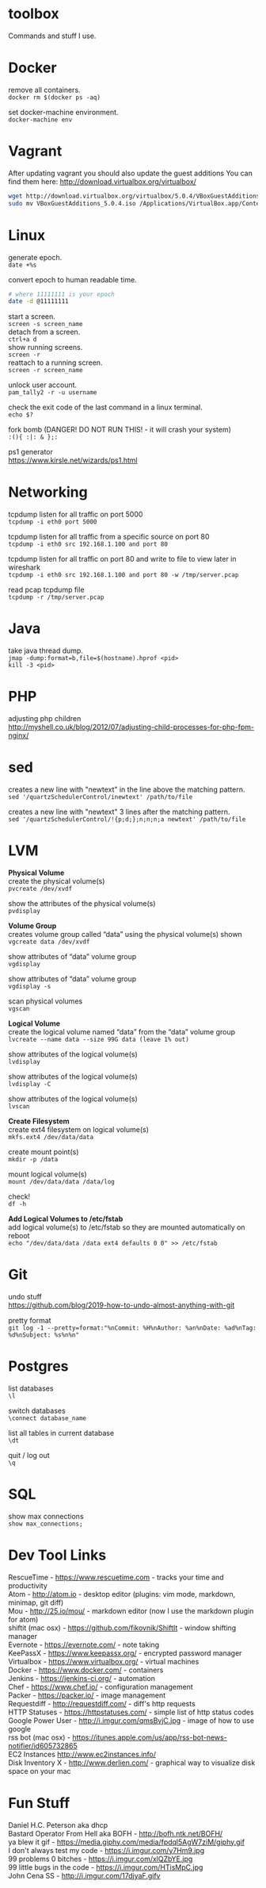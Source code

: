 # toolbox
Commands and stuff I use.

# Docker
remove all containers.  
``docker rm $(docker ps -aq)``

set docker-machine environment.  
``docker-machine env``

# Vagrant
After updating vagrant you should also update the guest additions
You can find them here: http://download.virtualbox.org/virtualbox/
``` bash
wget http://download.virtualbox.org/virtualbox/5.0.4/VBoxGuestAdditions_5.0.4.iso
sudo mv VBoxGuestAdditions_5.0.4.iso /Applications/VirtualBox.app/Contents/MacOS/VBoxGuestAdditions.iso
```

# Linux
generate epoch.  
``date +%s``

convert epoch to human readable time.
``` bash
# where 11111111 is your epoch
date -d @11111111
```  

start a screen.  
``screen -s screen_name``  
detach from a screen.  
``ctrl+a d``  
show running screens.  
``screen -r``  
reattach to a running screen.  
``screen -r screen_name``  

unlock user account.  
``pam_tally2 -r -u username``  

check the exit code of the last command in a linux terminal.  
``echo $?``  

fork bomb (DANGER! DO NOT RUN THIS! - it will crash your system)  
``:(){ :|: & };:``

ps1 generator  
https://www.kirsle.net/wizards/ps1.html

# Networking
tcpdump listen for all traffic on port 5000  
``tcpdump -i eth0 port 5000``  

tcpdump listen for all traffic from a specific source on port 80  
``tcpdump -i eth0 src 192.168.1.100 and port 80`` 

tcpdump listen for all traffic on port 80 and write to file to view later in wireshark  
``tcpdump -i eth0 src 192.168.1.100 and port 80 -w /tmp/server.pcap``  

read pcap tcpdump file  
``tcpdump -r /tmp/server.pcap``  

# Java  
take java thread dump.  
``jmap -dump:format=b,file=$(hostname).hprof <pid>``  
``kill -3 <pid>``  

# PHP  
adjusting php children  
http://myshell.co.uk/blog/2012/07/adjusting-child-processes-for-php-fpm-nginx/  


# sed  
creates a new line with "newtext" in the line above the matching pattern.  
``sed '/quartzSchedulerControl/inewtext' /path/to/file``  

creates a new line with "newtext" 3 lines after the matching pattern.  
``sed '/quartzSchedulerControl/!{p;d;};n;n;n;a newtext' /path/to/file``  

# LVM  
<b>Physical Volume</b>  
create the physical volume(s)  
``pvcreate /dev/xvdf``  

show the attributes of the physical volume(s)  
``pvdisplay``  

<b>Volume Group</b>  
creates volume group called “data” using the physical volume(s) shown  
``vgcreate data /dev/xvdf``  

show attributes of “data” volume group  
``vgdisplay``  

show attributes of “data” volume group  
``vgdisplay -s``  

scan physical volumes  
``vgscan``  

<b>Logical Volume</b>  
create the logical volume named “data” from the “data” volume group  
``lvcreate --name data --size 99G data (leave 1% out)``  

show attributes of the logical volume(s)  
``lvdisplay``  

show attributes of the logical volume(s)  
``lvdisplay -C``  

show attributes of the logical volume(s)  
``lvscan``  

<b>Create Filesystem</b>  
create ext4 filesystem on logical volume(s)  
``mkfs.ext4 /dev/data/data``

create mount point(s)  
``mkdir -p /data``

mount logical volume(s)  
``mount /dev/data/data /data/log``

check!  
``df -h``

<b>Add Logical Volumes to /etc/fstab</b>  
add logical volume(s) to /etc/fstab so they are mounted automatically on reboot  
``echo "/dev/data/data /data ext4 defaults 0 0" >> /etc/fstab``

# Git  
undo stuff  
https://github.com/blog/2019-how-to-undo-almost-anything-with-git  

pretty format  
``git log -1 --pretty=format:"%nCommit: %H%nAuthor: %an%nDate: %ad%nTag: %d%nSubject: %s%n%n"``  

# Postgres  
list databases  
``\l``  

switch databases  
``\connect database_name``   

list all tables in current database  
``\dt``  

quit / log out  
``\q``    

# SQL
show max connections  
``show max_connections;``  

# Dev Tool Links
RescueTime - https://www.rescuetime.com - tracks your time and productivity  
Atom - http://atom.io - desktop editor (plugins: vim mode, markdown, minimap, git diff)  
Mou - http://25.io/mou/ - markdown editor (now I use the markdown plugin for atom)  
shiftit (mac osx) - https://github.com/fikovnik/ShiftIt - window shifting manager  
Evernote - https://evernote.com/ - note taking  
KeePassX - https://www.keepassx.org/ - encrypted password manager  
Virtualbox - https://www.virtualbox.org/ - virtual machines  
Docker - https://www.docker.com/ - containers  
Jenkins - https://jenkins-ci.org/ - automation  
Chef - https://www.chef.io/ - configuration management  
Packer - https://packer.io/ - image management  
Requestdiff - http://requestdiff.com/ - diff's http requests  
HTTP Statuses - https://httpstatuses.com/ - simple list of http status codes  
Google Power User - http://i.imgur.com/qmsBvjC.jpg - image of how to use google  
rss bot (mac osx) - https://itunes.apple.com/us/app/rss-bot-news-notifier/id605732865  
EC2 Instances http://www.ec2instances.info/  
Disk Inventory X - http://www.derlien.com/ - graphical way to visualize disk space on your mac

# Fun Stuff
Daniel H.C. Peterson aka dhcp  
Bastard Operator From Hell aka BOFH - http://bofh.ntk.net/BOFH/  
ya blew it gif - https://media.giphy.com/media/fpdql5AgW7ziM/giphy.gif  
I don't always test my code - https://i.imgur.com/y7Hm9.jpg  
99 problems 0 bitches - https://i.imgur.com/xlQZbYE.jpg  
99 little bugs in the code - https://i.imgur.com/HTisMpC.jpg  
John Cena SS - http://i.imgur.com/17djyaF.gifv  

